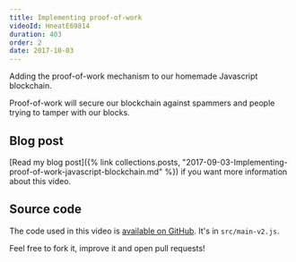 ```yaml
---
title: Implementing proof-of-work
videoId: HneatE69814
duration: 403
order: 2
date: 2017-10-03
---
```


Adding the proof-of-work mechanism to our homemade Javascript blockchain.

Proof-of-work will secure our blockchain against spammers and people trying to tamper with our blocks.

## Blog post
[Read my blog post]({% link collections.posts, "2017-09-03-Implementing-proof-of-work-javascript-blockchain.md" %}) if you want more information about this video.

## Source code

The code used in this video is [available on GitHub](https://github.com/SavjeeTutorials/SavjeeCoin). It's in `src/main-v2.js`.

Feel free to fork it, improve it and open pull requests!